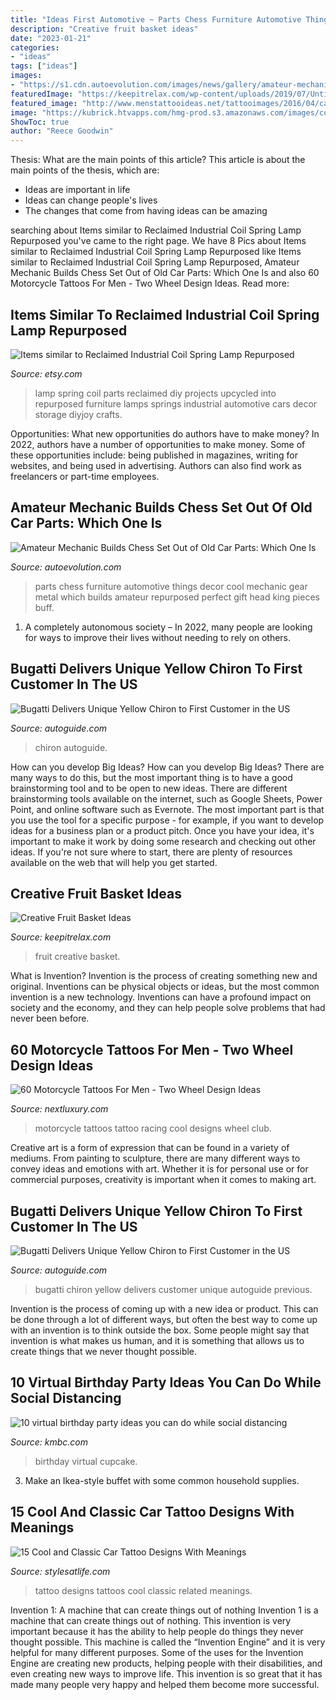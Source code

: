 ```yaml
---
title: "Ideas First Automotive ~ Parts Chess Furniture Automotive Things Decor Cool Mechanic Gear Metal Which Builds Amateur Repurposed Perfect Gift Head King Pieces Buff"
description: "Creative fruit basket ideas"
date: "2023-01-21"
categories:
- "ideas"
tags: ["ideas"]
images:
- "https://s1.cdn.autoevolution.com/images/news/gallery/amateur-mechanic-builds-chess-set-out-of-old-car-parts-which-one-is-the-king_5.jpg"
featuredImage: "https://keepitrelax.com/wp-content/uploads/2019/07/Untitled-collage-5.jpg"
featured_image: "http://www.menstattooideas.net/tattooimages/2016/04/car-tattoos-11.jpg"
image: "https://kubrick.htvapps.com/hmg-prod.s3.amazonaws.com/images/colorful-birthday-cupcake-royalty-free-image-1584728286.jpg?crop=1xw:0.84375xh;center,top&amp;resize=1200:*"
ShowToc: true
author: "Reece Goodwin"
---
```



Thesis: What are the main points of this article?
This article is about the main points of the thesis, which are: 
- Ideas are important in life
- Ideas can change people's lives
- The changes that come from having ideas can be amazing

	

		
searching about Items similar to Reclaimed Industrial Coil Spring Lamp Repurposed you've came to the right page. We have 8 Pics about Items similar to Reclaimed Industrial Coil Spring Lamp Repurposed like Items similar to Reclaimed Industrial Coil Spring Lamp Repurposed, Amateur Mechanic Builds Chess Set Out of Old Car Parts: Which One Is and also 60 Motorcycle Tattoos For Men - Two Wheel Design Ideas. Read more:
		
    
## Items Similar To Reclaimed Industrial Coil Spring Lamp Repurposed

<img loading=lazy src="https://img0.etsystatic.com/033/0/6470365/il_570xN.533253648_ozy1.jpg" onerror="this.onerror=null;this.src='https://tse1.mm.bing.net/th?id=OIP.PvZgbl3K3VVduERzlcl4MAHaJ4&amp;pid=15.1';" alt="Items similar to Reclaimed Industrial Coil Spring Lamp Repurposed">

_Source: etsy.com_

>lamp spring coil parts reclaimed diy projects upcycled into repurposed furniture lamps springs industrial automotive cars decor storage diyjoy crafts. 

	

Opportunities: What new opportunities do authors have to make money?
In 2022, authors have a number of opportunities to make money. Some of these opportunities include: being published in magazines, writing for websites, and being used in advertising. Authors can also find work as freelancers or part-time employees.

    
## Amateur Mechanic Builds Chess Set Out Of Old Car Parts: Which One Is

<img loading=lazy src="https://s1.cdn.autoevolution.com/images/news/gallery/amateur-mechanic-builds-chess-set-out-of-old-car-parts-which-one-is-the-king_5.jpg" onerror="this.onerror=null;this.src='https://tse2.mm.bing.net/th?id=OIP.GPO2aKZyCU8gXVnhnGIWMwHaFj&amp;pid=15.1';" alt="Amateur Mechanic Builds Chess Set Out of Old Car Parts: Which One Is">

_Source: autoevolution.com_

>parts chess furniture automotive things decor cool mechanic gear metal which builds amateur repurposed perfect gift head king pieces buff. 

	

1. A completely autonomous society – In 2022, many people are looking for ways to improve their lives without needing to rely on others.

    
## Bugatti Delivers Unique Yellow Chiron To First Customer In The US

<img loading=lazy src="https://www.autoguide.com/blog/wp-content/gallery/bugatti-chiron-yellow-pebble-beach/Yellow-Bugatti-Chiron-Pebble-Beach-04.jpg" onerror="this.onerror=null;this.src='https://tse1.mm.bing.net/th?id=OIP.-sZAWdLfBFudUrNRYgSwkQHaE8&amp;pid=15.1';" alt="Bugatti Delivers Unique Yellow Chiron to First Customer in the US">

_Source: autoguide.com_

>chiron autoguide. 

	

How can you develop Big Ideas?
How can you develop Big Ideas? There are many ways to do this, but the most important thing is to have a good brainstorming tool and to be open to new ideas. There are different brainstorming tools available on the internet, such as Google Sheets, Power Point, and online software such as Evernote. The most important part is that you use the tool for a specific purpose - for example, if you want to develop ideas for a business plan or a product pitch. Once you have your idea, it's important to make it work by doing some research and checking out other ideas. If you're not sure where to start, there are plenty of resources available on the web that will help you get started.

    
## Creative Fruit Basket Ideas

<img loading=lazy src="https://keepitrelax.com/wp-content/uploads/2019/07/Untitled-collage-5.jpg" onerror="this.onerror=null;this.src='https://tse1.mm.bing.net/th?id=OIP.-VqIYsxwC3rsuOqzThbt8gHaFj&amp;pid=15.1';" alt="Creative Fruit Basket Ideas">

_Source: keepitrelax.com_

>fruit creative basket. 

	

What is Invention?
Invention is the process of creating something new and original. Inventions can be physical objects or ideas, but the most common invention is a new technology. Inventions can have a profound impact on society and the economy, and they can help people solve problems that had never been before.

    
## 60 Motorcycle Tattoos For Men - Two Wheel Design Ideas

<img loading=lazy src="http://nextluxury.com/wp-content/uploads/cool-mens-motorcycle-racing-tattoo.jpg" onerror="this.onerror=null;this.src='https://tse1.mm.bing.net/th?id=OIP.TKZhui9ccD_y9fW8Zlg_YAHaGd&amp;pid=15.1';" alt="60 Motorcycle Tattoos For Men - Two Wheel Design Ideas">

_Source: nextluxury.com_

>motorcycle tattoos tattoo racing cool designs wheel club. 

	

Creative art is a form of expression that can be found in a variety of mediums. From painting to sculpture, there are many different ways to convey ideas and emotions with art. Whether it is for personal use or for commercial purposes, creativity is important when it comes to making art.

    
## Bugatti Delivers Unique Yellow Chiron To First Customer In The US

<img loading=lazy src="https://www.autoguide.com/blog/wp-content/gallery/bugatti-chiron-yellow-pebble-beach/Yellow-Bugatti-Chiron-Pebble-Beach-02.jpg" onerror="this.onerror=null;this.src='https://tse1.mm.bing.net/th?id=OIP.0ck6v-bioX8FkkDJkoDSBQHaE8&amp;pid=15.1';" alt="Bugatti Delivers Unique Yellow Chiron to First Customer in the US">

_Source: autoguide.com_

>bugatti chiron yellow delivers customer unique autoguide previous. 

	

Invention is the process of coming up with a new idea or product. This can be done through a lot of different ways, but often the best way to come up with an invention is to think outside the box. Some people might say that invention is what makes us human, and it is something that allows us to create things that we never thought possible.

    
## 10 Virtual Birthday Party Ideas You Can Do While Social Distancing

<img loading=lazy src="https://kubrick.htvapps.com/hmg-prod.s3.amazonaws.com/images/colorful-birthday-cupcake-royalty-free-image-1584728286.jpg?crop=1xw:0.84375xh;center,top&amp;resize=1200:*" onerror="this.onerror=null;this.src='https://tse2.mm.bing.net/th?id=OIP.fudXMH9FNBTdywIJ6nTzMQHaEK&amp;pid=15.1';" alt="10 virtual birthday party ideas you can do while social distancing">

_Source: kmbc.com_

>birthday virtual cupcake. 

	

3. Make an Ikea-style buffet with some common household supplies.

    
## 15 Cool And Classic Car Tattoo Designs With Meanings

<img loading=lazy src="http://www.menstattooideas.net/tattooimages/2016/04/car-tattoos-11.jpg" onerror="this.onerror=null;this.src='https://tse2.mm.bing.net/th?id=OIP.g4sD7Z9i9uOxo5v65rQuyAHaKy&amp;pid=15.1';" alt="15 Cool and Classic Car Tattoo Designs With Meanings">

_Source: stylesatlife.com_

>tattoo designs tattoos cool classic related meanings. 

	

Invention 1: A machine that can create things out of nothing
Invention 1 is a machine that can create things out of nothing. This invention is very important because it has the ability to help people do things they never thought possible. This machine is called the “Invention Engine” and it is very helpful for many different purposes. Some of the uses for the Invention Engine are creating new products, helping people with their disabilities, and even creating new ways to improve life. This invention is so great that it has made many people very happy and helped them become more successful.

